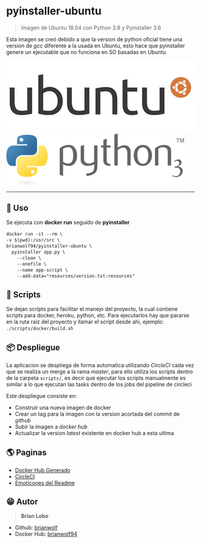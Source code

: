 # pyinstaller-ubuntu

> Imagen de Ubuntu 18.04 con Python 3.8 y Pyinstaller 3.6

Esta imagen se creó debido a que la version de python oficial tiene una version de *gcc* diferente a la usada en Ubuntu, esto hace que pyinstaller genere un ejecutable que no funciona en SO basadas en Ubuntu

![alt text](docs/img/ubuntu.jpg)
![alt text](docs/img/python.png)

---

## :tada: Uso

Se ejecuta con **docker run** seguido de **pyinstaller**

```\
docker run -it --rm \
-v $(pwd):/usr/src \
brianwolf94/pyinstaller-ubuntu \
  pyinstaller app.py \
    --clean \
    --onefile \
    --name app-script \
    --add-data="resources/version.txt:resources"
```

## :scroll: Scripts

Se dejan scripts para facilitar el manejo del proyecto, la cual contiene scripts para docker, heroku, python, etc.
Para ejecutarlos hay que pararse en la ruta raiz del proyecto y llamar el script desde ahi, ejemplo:
`./scripts/docker/build.sh`

## :package: Despliegue

La aplicacion se despliega de forma automatica utilizando *CircleCI* cada vez que se realiza un merge a la rama *master*,
para ello utiliza los scripts dentro de la carpeta `scripts/`, es decir que ejecutar los scripts manualmente es similar a lo que ejecutan las tasks dentro de los jobs del pipeline de circleci

Este despliegue consiste en:

* Construir una nueva imagen de docker
* Crear un tag para la imagen con la version acortada del commit de *github*
* Subir la imagen a *docker hub*
* Actualizar la version *latest* existente en docker hub a esta ultima

## :earth_americas: Paginas

* [Docker Hub Generado](https://hub.docker.com/repository/docker/brianwolf94/pyinstaller-ubuntu)
* [CircleCI](https://circleci.com/)
* [Emoticones del Readme](https://github.com/ikatyang/emoji-cheat-sheet)

## :grin: Autor

> **Brian Lobo**

* Github: [brianwolf](https://github.com/brianwolf)
* Docker Hub:  [brianwolf94](https://hub.docker.com/u/brianwolf94)
